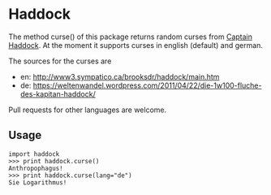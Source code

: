 # Haddock

The method curse() of this package returns random curses from [Captain Haddock](https://en.wikipedia.org/wiki/Captain_Haddock). At the moment it supports curses in english (default)
and german. 

The sources for the curses are
- en: http://www3.sympatico.ca/brooksdr/haddock/main.htm
- de: https://weltenwandel.wordpress.com/2011/04/22/die-1w100-fluche-des-kapitan-haddock/

Pull requests for other languages are welcome.

## Usage

    import haddock
    >>> print haddock.curse()
    Anthropophagus!
    >>> print haddock.curse(lang="de")
    Sie Logarithmus! 